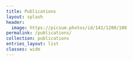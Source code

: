 ```yaml
---
title: Publications
layout: splash
header: 
  image: https://picsum.photos/id/141/1280/100
permalink: /publications/
collection: publications
entries_layout: list
classes: wide
---
```

